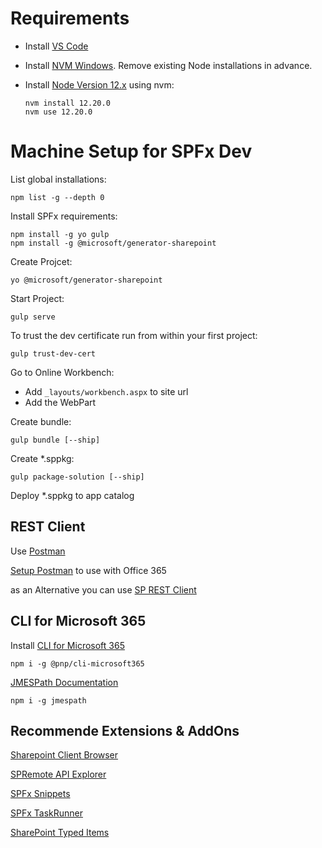 # Requirements

- Install [VS Code](https://code.visualstudio.com/download)
- Install [NVM Windows](https://github.com/coreybutler/nvm-windows). Remove existing Node installations in advance.
- Install [Node Version 12.x](https://nodejs.org/en/download/releases/) using nvm:

    ```
    nvm install 12.20.0
    nvm use 12.20.0
    ```
# Machine Setup for SPFx Dev

List global installations:

```
npm list -g --depth 0
```

Install SPFx requirements:

```
npm install -g yo gulp
npm install -g @microsoft/generator-sharepoint
```

Create Projcet:

```
yo @microsoft/generator-sharepoint
```

Start Project:

```
gulp serve
```

To trust the dev certificate run from within your first project:

```
gulp trust-dev-cert
```

Go to Online Workbench:

- Add `_layouts/workbench.aspx` to site url
- Add the WebPart

Create bundle:

```
gulp bundle [--ship]
```

Create *.sppkg:

```
gulp package-solution [--ship]
```

Deploy *.sppkg to app catalog

## REST Client

Use [Postman](https://www.getpostman.com/)

[Setup Postman](https://blogs.msdn.microsoft.com/emeamsgdev/2018/08/03/querying-the-office-365-management-apis-using-postman/) to use with Office 365

as an Alternative you can use [SP REST Client](https://marketplace.visualstudio.com/items?itemName=s-kainet.rest-client)

## CLI for Microsoft 365

Install [CLI for Microsoft 365](https://pnp.github.io/cli-microsoft365/)

```
npm i -g @pnp/cli-microsoft365
```

[JMESPath Documentation](http://jmespath.org/)

```
npm i -g jmespath
```

## Recommende Extensions & AddOns

[Sharepoint Client Browser](https://github.com/bramdejager/spcb)

[SPRemote API Explorer](https://marketplace.visualstudio.com/items?itemName=SteveCurranMVP.SPRemoteAPIExplorer)

[SPFx Snippets](https://marketplace.visualstudio.com/items?itemName=eliostruyf.spfx-snippets)

[SPFx TaskRunner](https://marketplace.visualstudio.com/items?itemName=eliostruyf.vscode-spfx-task-runner)

[SharePoint Typed Items](https://marketplace.visualstudio.com/items?itemName=s-kainet.sharepoint-typed-item)
